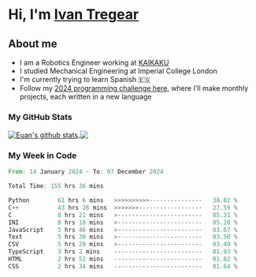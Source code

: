 # Hi, I'm [Ivan Tregear](https://www.linkedin.com/in/ivantregear/)

## About me

* I am a Robotics Engineer working at [KAIKAKU](https://github.com/KAIKAKU-AI)
* I studied Mechanical Engineering at Imperial College London
* I'm currently trying to learn Spanish :es:
* Follow my [2024 programming challenge here](https://github.com/ITregear?tab=repositories), where I'll make monthly projects, each written in a new language


### My GitHub Stats

<a href="#my-github-stats">
  <img align="center" src="https://github-readme-stats.vercel.app/api?username=itregear&count_private=true&show_icons=true&include_all_commits=true&theme=material-palenight" alt="Euan's github stats" />
</a>

<a href="#my-github-stats">
  <img align="center" src="https://github-readme-stats.vercel.app/api/top-langs/?username=itregear&layout=compact&theme=material-palenight" />
</a>

### My Week in Code
<!--START_SECTION:waka-->

```rust
From: 14 January 2024 - To: 07 December 2024

Total Time: 155 hrs 36 mins

Python        61 hrs 6 mins   >>>>>>>>>>---------------   38.82 %
C++           43 hrs 26 mins  >>>>>>>------------------   27.59 %
C             8 hrs 21 mins   >------------------------   05.31 %
INI           8 hrs 10 mins   >------------------------   05.20 %
JavaScript    5 hrs 46 mins   >------------------------   03.67 %
Text          5 hrs 30 mins   >------------------------   03.50 %
CSV           5 hrs 29 mins   >------------------------   03.49 %
TypeScript    3 hrs 2 mins    -------------------------   01.93 %
HTML          2 hrs 51 mins   -------------------------   01.82 %
CSS           2 hrs 34 mins   -------------------------   01.64 %
```

<!--END_SECTION:waka-->
